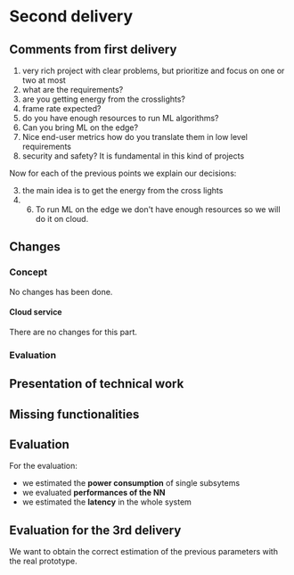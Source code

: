 # Second delivery

## Comments from first delivery
1. very rich project with clear problems, but prioritize and focus on one or two at most
2. what are the requirements?
3. are you getting energy from the crosslights?
4. frame rate expected?
5. do you have enough resources to run ML algorithms?
6. Can you bring ML on the edge?
7. Nice end-user metrics how do you translate them in low level requirements
8. security and safety? It is fundamental in this kind of projects

Now for each of the previous points we explain our decisions:

3. the main idea is to get the energy from the cross lights
5. 6. To run ML on the edge we don't have enough resources so we will do it on cloud.


## Changes

### Concept
No changes has been done.

#### Cloud service
There are no changes for this part.

### Evaluation

## Presentation of technical work

## Missing functionalities

## Evaluation
For the evaluation:
- we estimated the **power consumption** of single subsytems
- we evaluated **performances of the NN**
- we estimated the **latency** in the whole system

## Evaluation for the 3rd delivery
We want to obtain the correct estimation of the previous parameters with the real prototype.
